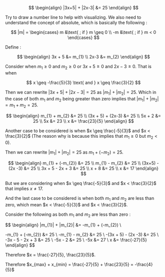 $$
\begin{align}
|3x+5| + |2x-3| &= 25
\end{align}
$$

Try to draw a number line to help with visualizing. We also need to understand the concept of absolute, which is basically the following :

$$
|m| = 
\begin{cases}
m &\text{ ;  if } m \geq 0 \\
-m &\text{ ; if } m < 0
\end{cases}
$$

Define :

$$
\begin{align}
3x + 5 &= m_{1} \\
2x-3 &= m_{2}
\end{align}
$$

Consider when $m_1 \geq 0$ and $m_2 \geq 0$ or $3x+5 \geq 0$ and $2x-3 \geq 0$. That is when 

$$
x \geq -\frac{5}{3} \text{ and } x \geq \frac{3}{2}
$$

Then we can rewrite $|3x+5| + |2x-3| = 25$ as $|m_1| + |m_2| = 25$. Which in the case of both $m_1$ and $m_2$ being greater than zero implies that $|m_1| + |m_2|= m_{1 } + m_{2}= 25$.

$$
\begin{align}
m_{1} + m_{2} &= 25 \\
(3x + 5) + (2x-3) &= 25 \\
5x + 2 &= 25 \\
5x &= 23 \\
x &= \frac{23}{5}
\end{align}
$$

Another case to be considered is when $x \geq \frac{-5}{3}$ and $x < \frac{3}{2}$ (The reason why is because this implies that $m_1 \geq 0$ but $m_2 < 0$).

Then we can rewrite $|m_1| + |m_2| = 25$ as $m_{1} + (-m_{2}) = 25$.

$$
\begin{align}
m_{1} + (-m_{2}) &= 25 \\
m_{1} - m_{2} &= 25 \\
(3x+5) - (2x -3) &= 25 \\
3x + 5 - 2x + 3 &= 25 \\
x + 8 &= 25 \\
x &= 17
\end{align}
$$

But we are considering when $x \geq \frac{-5}{3}$ and $x < \frac{3}{2}$ that implies $x \neq 17$.

And the last case to be considered is when both $m_1$ and $m_2$ are less than zero, which mean $x < \frac{-5}{3}$ and $x < \frac{3}{2}$.

Consider the following as both $m_1$ and $m_2$ are less than zero :

$$
\begin{align} 
|m_{1}| + |m_{2}| &= -m_{1} + (-m_{2})  \\

-m_{1} + (-m_{2}) &= 25 \\
-m_{1} - m_{2} &= 25 \\
-(3x + 5) - (2x -3) &= 25 \\
-3x - 5 - 2x + 3 &= 25 \\
-5x - 2 &= 25 \\
-5x &= 27 \\
x &= \frac{-27}{5}
\end{align}
$$

Therefore $x = \frac{-27}{5}, \frac{23}{5}$.

Therefore $x_{max} + x_{min} = \frac{-27}{5} + \frac{23}{5} = -\frac{4}{5}$
